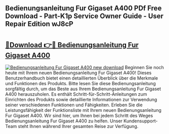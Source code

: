 ## Bedienungsanleitung Fur Gigaset A400 PDf Free Download - Part-K1p Service Owner Guide - User Repair Edition wJ8cP

# <h2><a href="http://df53uo.blite.top/?on=Bedienungsanleitung+Fur+Gigaset+A400">🔗Download 👉🔴 Bedienungsanleitung Fur Gigaset A400</a></h2>

[![Bedienungsanleitung Fur Gigaset A400 new download](https://i.imgur.com/lujVjoI.png)](http://df53uo.blite.top/?on=Bedienungsanleitung+Fur+Gigaset+A400)
Beginnen Sie noch heute mit Ihrem neuen Bedienungsanleitung Fur Gigaset A400! Dieses Benutzerhandbuch bietet einen detaillierten Überblick über die Merkmale und Funktionen des Produkts. Bitte lesen Sie diese Bedienungsanleitung sorgfältig durch, um das Beste aus Ihrem Bedienungsanleitung Fur Gigaset A400 herauszuholen. Es enthält Schritt-für-Schritt-Anleitungen zum Einrichten des Produkts sowie detaillierte Informationen zur Verwendung seiner verschiedenen Funktionen und Fähigkeiten. Erleben Sie die Leistungsfähigkeit der Funktionsliste mit Ihrem neuen Bedienungsanleitung Fur Gigaset A400. Wir sind hier, um Ihnen bei jedem Schritt des Weges Bedienungsanleitung Fur Gigaset A400 zu helfen. Unser Kundensupport-Team steht Ihnen während Ihrer gesamten Reise zur Verfügung.
